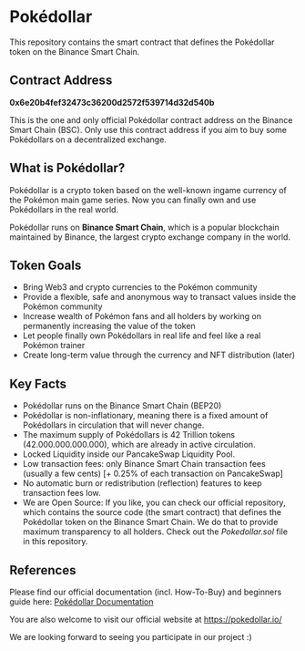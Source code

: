 # Pokédollar
This repository contains the smart contract that defines the Pokédollar token on the Binance Smart Chain.

## Contract Address

<strong>0x6e20b4fef32473c36200d2572f539714d32d540b</strong>

This is the one and only official Pokédollar contract address on the Binance Smart Chain (BSC). Only use this contract address if you aim to buy some Pokédollars on a decentralized exchange.

## What is Pokédollar?

Pokédollar is a crypto token based on the well-known ingame currency of the Pokémon main game series. Now you can finally own and use Pokédollars in the real world.

Pokédollar runs on <strong>Binance Smart Chain</strong>, which is a popular blockchain maintained by Binance, the largest crypto exchange company in the world.

## Token Goals
- Bring Web3 and crypto currencies to the Pokémon community
- Provide a flexible, safe and anonymous way to transact values inside the Pokémon community
- Increase wealth of Pokémon fans and all holders by working on permanently increasing the value of the token
- Let people finally own Pokédollars in real life and feel like a real Pokémon trainer
- Create long-term value through the currency and NFT distribution (later)

## Key Facts
- Pokédollar runs on the Binance Smart Chain (BEP20)
- Pokédollar is non-inflationary, meaning there is a fixed amount of Pokédollars in circulation that will never change.
- The maximum supply of Pokédollars is 42 Trillion tokens (42.000.000.000.000), which are already in active circulation.
- Locked Liquidity inside our PancakeSwap Liquidity Pool.
- Low transaction fees: only Binance Smart Chain transaction fees (usually a few cents) [+ 0.25% of each transaction on PancakeSwap]
- No automatic burn or redistribution (reflection) features to keep transaction fees low.
- We are Open Source: If you like, you can check our official repository, which contains the source code (the smart contract) that defines the Pokédollar token on the Binance Smart Chain. We do that to provide maximum transparency to all holders. Check out the <i>Pokedollar.sol</i> file in this repository.

## References

Please find our official documentation (incl. How-To-Buy) and beginners guide here: <a href="https://pokedollar.gitbook.io/pokedollar/pokedollar/what-is-pokedollar">Pokédollar Documentation</a>

You are also welcome to visit our official website at https://pokedollar.io/



We are looking forward to seeing you participate in our project :)
